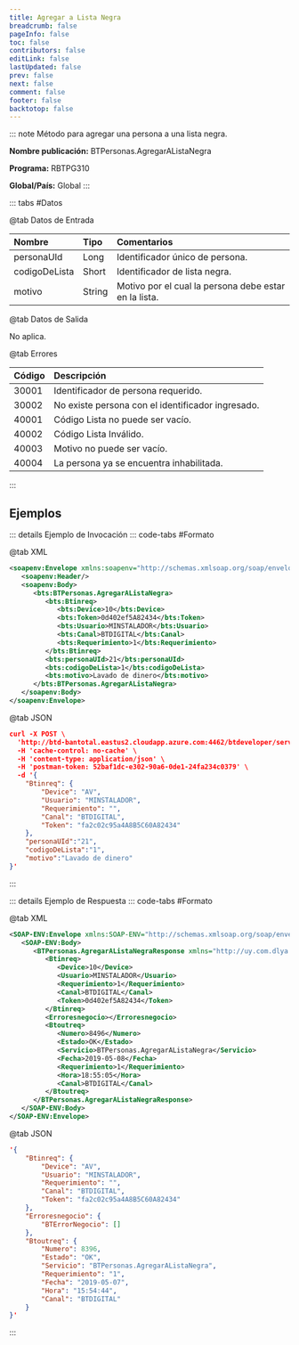 ```yaml
---
title: Agregar a Lista Negra
breadcrumb: false
pageInfo: false
toc: false
contributors: false
editLink: false
lastUpdated: false
prev: false
next: false
comment: false
footer: false
backtotop: false
---
```


<!-- ABRE DATOS DEL MÉTODO -->
::: note Método para agregar una persona a una lista negra.

**Nombre publicación:** BTPersonas.AgregarAListaNegra

**Programa:** RBTPG310

**Global/País:** Global
:::
<!-- CIERRA DATOS DEL MÉTODO -->

<!-- ABRE TABLA DE DATOS -->
::: tabs #Datos 

@tab Datos de Entrada

Nombre | Tipo | Comentarios
:--------- | :--------- | :---------
personaUId | Long | Identificador único de persona.
codigoDeLista | Short | Identificador de lista negra.
motivo | String | Motivo por el cual la persona debe estar en la lista.

@tab Datos de Salida

No aplica.

@tab Errores

Código | Descripción
:--------- | :-----------
30001 | Identificador de persona requerido.
30002 | No existe persona con el identificador ingresado.
40001 | Código Lista no puede ser vacío.
40002 | Código Lista Inválido.
40003 | Motivo no puede ser vacío.
40004 | La persona ya se encuentra inhabilitada.
::: 
<!-- CIERRA TABLA DE DATOS -->

## **Ejemplos**

<!-- ABRE EJEMPLO DE INVOCACIÓN -->
::: details Ejemplo de Invocación 
::: code-tabs #Formato

@tab XML
```xml
<soapenv:Envelope xmlns:soapenv="http://schemas.xmlsoap.org/soap/envelope/" xmlns:bts="http://uy.com.dlya.bantotal/BTSOA/">
   <soapenv:Header/>
   <soapenv:Body>
      <bts:BTPersonas.AgregarAListaNegra>
         <bts:Btinreq>
            <bts:Device>10</bts:Device>
            <bts:Token>0d402ef5A82434</bts:Token>
            <bts:Usuario>MINSTALADOR</bts:Usuario>
            <bts:Canal>BTDIGITAL</bts:Canal>
            <bts:Requerimiento>1</bts:Requerimiento>
         </bts:Btinreq>
         <bts:personaUId>21</bts:personaUId>
         <bts:codigoDeLista>1</bts:codigoDeLista>
         <bts:motivo>Lavado de dinero</bts:motivo>
      </bts:BTPersonas.AgregarAListaNegra>
   </soapenv:Body>
</soapenv:Envelope>
```

@tab JSON
```json
curl -X POST \
  'http://btd-bantotal.eastus2.cloudapp.azure.com:4462/btdeveloper/servlet/com.dlya.bantotal.odwsbt_BTPersonas_v1?AgregarAListaNegra' \
  -H 'cache-control: no-cache' \
  -H 'content-type: application/json' \
  -H 'postman-token: 52baf1dc-e302-90a6-0de1-24fa234c0379' \
  -d '{
	"Btinreq": {
		"Device": "AV",
		"Usuario": "MINSTALADOR",
		"Requerimiento": "",
		"Canal": "BTDIGITAL",
		"Token": "fa2c02c95a4A8B5C60A82434"
	},
	"personaUId":"21",
	"codigoDeLista":"1",
	"motivo":"Lavado de dinero"
}'
```
:::
<!-- CIERRA EJEMPLO DE INVOCACIÓN -->

<!-- ABRE EJEMPLO DE RESPUESTA -->
::: details Ejemplo de Respuesta 
::: code-tabs #Formato

@tab XML
```xml
<SOAP-ENV:Envelope xmlns:SOAP-ENV="http://schemas.xmlsoap.org/soap/envelope/" xmlns:xsd="http://www.w3.org/2001/XMLSchema" xmlns:SOAP-ENC="http://schemas.xmlsoap.org/soap/encoding/" xmlns:xsi="http://www.w3.org/2001/XMLSchema-instance">
   <SOAP-ENV:Body>
      <BTPersonas.AgregarAListaNegraResponse xmlns="http://uy.com.dlya.bantotal/BTSOA/">
         <Btinreq>
            <Device>10</Device>
            <Usuario>MINSTALADOR</Usuario>
            <Requerimiento>1</Requerimiento>
            <Canal>BTDIGITAL</Canal>
            <Token>0d402ef5A82434</Token>
         </Btinreq>
         <Erroresnegocio></Erroresnegocio>
         <Btoutreq>
            <Numero>8496</Numero>
            <Estado>OK</Estado>
            <Servicio>BTPersonas.AgregarAListaNegra</Servicio>
            <Fecha>2019-05-08</Fecha>
            <Requerimiento>1</Requerimiento>
            <Hora>18:55:05</Hora>
            <Canal>BTDIGITAL</Canal>
         </Btoutreq>
      </BTPersonas.AgregarAListaNegraResponse>
   </SOAP-ENV:Body>
</SOAP-ENV:Envelope>
```

@tab JSON
```json
'{
	"Btinreq": {
		"Device": "AV",
		"Usuario": "MINSTALADOR",
		"Requerimiento": "",
		"Canal": "BTDIGITAL",
		"Token": "fa2c02c95a4A8B5C60A82434"
	},
    "Erroresnegocio": {
        "BTErrorNegocio": []
    },
    "Btoutreq": {
        "Numero": 8396,
        "Estado": "OK",
        "Servicio": "BTPersonas.AgregarAListaNegra",
        "Requerimiento": "1",
        "Fecha": "2019-05-07",
        "Hora": "15:54:44",
        "Canal": "BTDIGITAL"
    }
}'
```
::: 
<!-- CIERRA EJEMPLO DE RESPUESTA -->